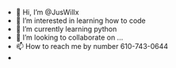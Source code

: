 - 👋 Hi, I’m @JusWillx
- 👀 I’m interested in learning how to code 
- 🌱 I’m currently learning python 
- 💞️ I’m looking to collaborate on ...
- 📫 How to reach me by number 610-743-0644
-
<!---
JusWillx/JusWillx is a ✨ special ✨ repository because its `README.md` (this file) appears on your GitHub profile.
You can click the Preview link to take a look at your changes.
--->
